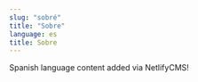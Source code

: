 ```yaml
---
slug: "sobré"
title: "Sobre"
language: es
title: Sobre
---
```

Spanish language content added via NetlifyCMS!

